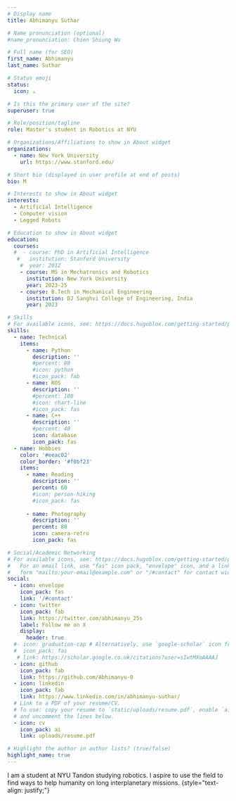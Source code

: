 ```yaml
---
# Display name
title: Abhimanyu Suthar

# Name pronunciation (optional)
#name_pronunciation: Chien Shiung Wu

# Full name (for SEO)
first_name: Abhimanyu
last_name: Suthar

# Status emoji
status:
  icon: ☕️

# Is this the primary user of the site?
superuser: true

# Role/position/tagline
role: Master's student in Robotics at NYU

# Organizations/Affiliations to show in About widget
organizations:
  - name: New York University 
    url: https://www.stanford.edu/

# Short bio (displayed in user profile at end of posts)
bio: M

# Interests to show in About widget
interests:
  - Artificial Intelligence
  - Computer vision
  - Legged Robots

# Education to show in About widget
education:
  courses:
  #  - course: PhD in Artificial Intelligence
   #   institution: Stanford University
    #  year: 2012
    - course: MS in Mechatronics and Robotics
      institution: New York University
      year: 2023-25
    - course: B.Tech in Mechanical Engineering
      institution: DJ Sanghvi College of Engineering, India
      year: 2023

# Skills
# For available icons, see: https://docs.hugoblox.com/getting-started/page-builder/#icons
skills:
  - name: Technical
    items:
      - name: Python
        description: ''
        #percent: 80
        #icon: python
        #icon_pack: fab
      - name: ROS
        description: ''
        #percent: 100
        #icon: chart-line
        #icon_pack: fas
      - name: C++
        description: ''
        #percent: 40
        icon: database
        icon_pack: fas
  - name: Hobbies
    color: '#eeac02'
    color_border: '#f0bf23'
    items:
      - name: Reading
        description: ''
        percent: 60
        #icon: person-hiking
        #icon_pack: fas
      
      - name: Photography
        description: ''
        percent: 80
        icon: camera-retro
        icon_pack: fas

# Social/Academic Networking
# For available icons, see: https://docs.hugoblox.com/getting-started/page-builder/#icons
#   For an email link, use "fas" icon pack, "envelope" icon, and a link in the
#   form "mailto:your-email@example.com" or "/#contact" for contact widget.
social:
  - icon: envelope
    icon_pack: fas
    link: '/#contact'
  - icon: twitter
    icon_pack: fab
    link: https://twitter.com/abhimanyu_25s
    label: Follow me on X
    display:
      header: true
  #- icon: graduation-cap # Alternatively, use `google-scholar` icon from `ai` icon pack
  #  icon_pack: fas
   # link: https://scholar.google.co.uk/citations?user=sIwtMXoAAAAJ
  - icon: github
    icon_pack: fab
    link: https://github.com/Abhimanyu-0
  - icon: linkedin
    icon_pack: fab
    link: https://www.linkedin.com/in/abhimanyu-suthar/
  # Link to a PDF of your resume/CV.
  # To use: copy your resume to `static/uploads/resume.pdf`, enable `ai` icons in `params.yaml`,
  # and uncomment the lines below.
  - icon: cv
    icon_pack: ai
    link: uploads/resume.pdf

# Highlight the author in author lists? (true/false)
highlight_name: true
---
```


I am a student at NYU Tandon studying robotics. I aspire to use the field to find ways to help humanity on long interplanetary missions. 
{style="text-align: justify;"}
